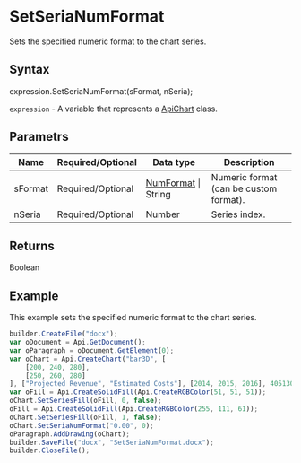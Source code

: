 # SetSeriaNumFormat

Sets the specified numeric format to the chart series.

## Syntax

expression.SetSeriaNumFormat(sFormat, nSeria);

`expression` - A variable that represents a [ApiChart](../ApiChart.md) class.

## Parametrs

| **Name** | **Required/Optional** | **Data type** | **Description** |
| ------------- | ------------- | ------------- | ------------- |
| sFormat | Required/Optional | [NumFormat](../../../Enumerations/NumFormat.md) &#124; String | Numeric format (can be custom format). |
| nSeria | Required/Optional | Number | Series index. |

## Returns

Boolean

## Example

This example sets the specified numeric format to the chart series.

```javascript
builder.CreateFile("docx");
var oDocument = Api.GetDocument();
var oParagraph = oDocument.GetElement(0);
var oChart = Api.CreateChart("bar3D", [
	[200, 240, 280],
	[250, 260, 280]
], ["Projected Revenue", "Estimated Costs"], [2014, 2015, 2016], 4051300, 2347595, 24);
var oFill = Api.CreateSolidFill(Api.CreateRGBColor(51, 51, 51));
oChart.SetSeriesFill(oFill, 0, false);
oFill = Api.CreateSolidFill(Api.CreateRGBColor(255, 111, 61));
oChart.SetSeriesFill(oFill, 1, false);
oChart.SetSeriaNumFormat("0.00", 0);
oParagraph.AddDrawing(oChart);
builder.SaveFile("docx", "SetSeriaNumFormat.docx");
builder.CloseFile();
```